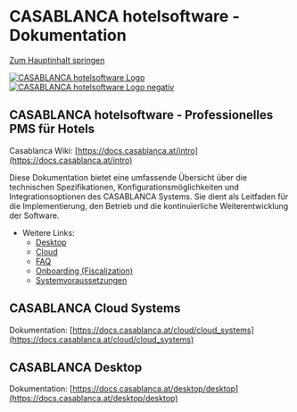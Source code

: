 # CASABLANCA hotelsoftware - Dokumentation

[Zum Hauptinhalt springen](https://docs.casablanca.at/#__docusaurus_skipToContent_fallback)

[![CASABLANCA hotelsoftware Logo](https://docs.casablanca.at/img/logo.png)](https://docs.casablanca.at/) [![CASABLANCA hotelsoftware Logo negativ](https://docs.casablanca.at/img/Casablanca_LOGO_2022_neg.png)](https://docs.casablanca.at/)

## CASABLANCA hotelsoftware - Professionelles PMS für Hotels

Casablanca Wiki: [https://docs.casablanca.at/intro](https://docs.casablanca.at/intro)

Diese Dokumentation bietet eine umfassende Übersicht über die technischen Spezifikationen, Konfigurationsmöglichkeiten und Integrationsoptionen des CASABLANCA Systems. Sie dient als Leitfaden für die Implementierung, den Betrieb und die kontinuierliche Weiterentwicklung der Software.

* Weitere Links:
  * [Desktop](https://docs.casablanca.at/desktop/desktop/)
  * [Cloud](https://docs.casablanca.at/cloud/cloud_systems/)
  * [FAQ](https://docs.casablanca.at/faq)
  * [Onboarding (Fiscalization)](https://docs.casablanca.at/onboarding/fiscalization)
  * [Systemvoraussetzungen](https://docs.casablanca.at/system_requirements)

## CASABLANCA Cloud Systems

Dokumentation: [https://docs.casablanca.at/cloud/cloud_systems](https://docs.casablanca.at/cloud/cloud_systems)

## CASABLANCA Desktop

Dokumentation: [https://docs.casablanca.at/desktop/desktop](https://docs.casablanca.at/desktop/desktop)